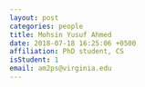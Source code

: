```yaml
---
layout: post
categories: people
title: Mohsin Yusuf Ahmed
date: 2018-07-18 16:25:06 +0500
affiliation: PhD student, CS
isStudent: 1
email: am2ps@virginia.edu
---
```

